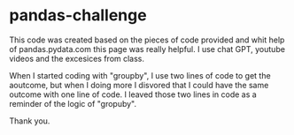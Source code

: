# pandas-challenge

This code was created based on the pieces of code provided and whit help of pandas.pydata.com this page was really helpful. I use chat GPT, youtube videos and the excesices from class.
 
When I started coding with "groupby", I use two lines of code to get the aoutcome, but when I doing more I disvored that I could have the same outcome with one line of code. I leaved those two lines in code as a reminder of the logic of "gropuby".

Thank you.
